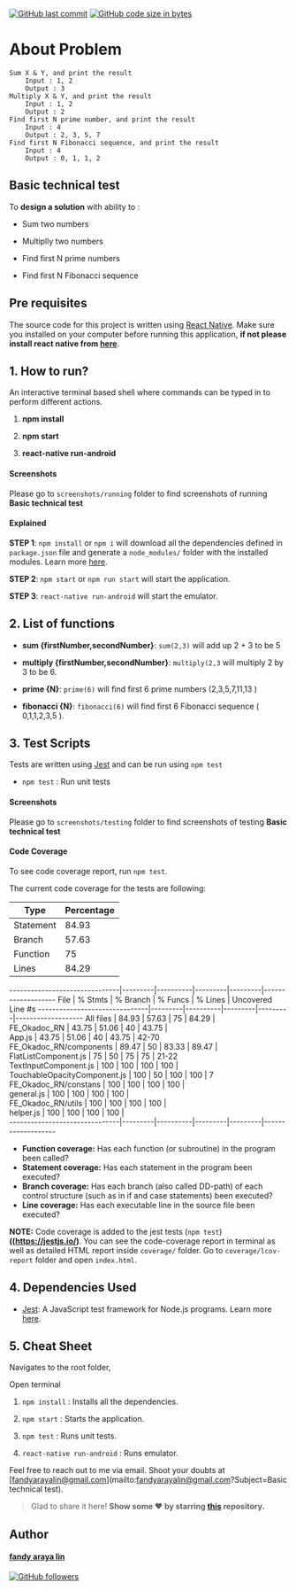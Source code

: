 [![GitHub last commit](https://img.shields.io/github/last-commit/fandystar/FE-Okadoc-RN?logo=github)](https://github.com/fandystar/)  [![GitHub code size in bytes](https://img.shields.io/github/languages/code-size/fandystar/FE-Okadoc-RN?logo=github&color=teal)](https://github.com/fandystar/)

# About Problem

    Sum X & Y, and print the result
        Input : 1, 2
        Output : 3
    Multiply X & Y, and print the result
        Input : 1, 2
        Output : 2
    Find first N prime number, and print the result
        Input : 4
        Output : 2, 3, 5, 7
    Find first N Fibonacci sequence, and print the result
        Input : 4
        Output : 0, 1, 1, 2 


## Basic technical test 

To **design a solution** with ability to :

- Sum two numbers

- Multiplly two numbers

- Find first N prime numbers

- Find first N Fibonacci sequence

## Pre requisites

The source code for this project is written using [React Native](https://reactnative.dev/). Make sure you installed on your computer before running this application, **if not please install react native from [here](https://reactnative.dev/docs/environment-setup)**.


## 1. How to run?

An interactive terminal based shell where commands can be typed in to perform different actions.

1. **npm install**

2. **npm start** 

3. **react-native run-android** 


#### Screenshots

Please go to `screenshots/running` folder to find screenshots of running **Basic technical test** 

#### Explained

**STEP 1**: `npm install` or `npm i` will download all the dependencies defined in `package.json` file and generate a `node_modules/` folder with the installed modules. Learn more [here](https://docs.npmjs.com/cli/install).

**STEP 2**: `npm start` or `npm run start` will start the application.

**STEP 3**: `react-native run-android` will start the emulator.



## 2. List of functions

- **sum {firstNumber,secondNumber}**: `sum(2,3)` will add up 2 + 3 to be 5

- **multiply {firstNumber,secondNumber}**: `multiply(2,3` will multiply 2 by 3 to be 6.

- **prime {N}**: `prime(6)` will find first 6 prime numbers (2,3,5,7,11,13 )

- **fibonacci {N}**: `fibonacci(6)` will find first 6 Fibonacci sequence ( 0,1,1,2,3,5 ).


## 3. Test Scripts

Tests are written using [Jest](https://jestjs.io) and can be run using `npm test`

- `npm test` : Run unit tests 

#### Screenshots

Please go to `screenshots/testing` folder to find screenshots of testing **Basic technical test**  


#### Code Coverage

To see code coverage report, run `npm test`.

The current code coverage for the tests are following:

| Type  | Percentage  |
|---|---|
| Statement  | 84.93  |
| Branch  | 57.63  |
| Function  | 75  |
| Lines  | 84.29  |

-------------------------------|---------|----------|---------|---------|-------------------
File                           | % Stmts | % Branch | % Funcs | % Lines | Uncovered Line #s 
-------------------------------|---------|----------|---------|---------|-------------------
All files                      |   84.93 |    57.63 |      75 |   84.29 |                   
 FE_Okadoc_RN                  |   43.75 |    51.06 |      40 |   43.75 |                   
  App.js                       |   43.75 |    51.06 |      40 |   43.75 | 42-70             
 FE_Okadoc_RN/components       |   89.47 |       50 |   83.33 |   89.47 |                   
  FlatListComponent.js         |      75 |       50 |      75 |      75 | 21-22             
  TextInputComponent.js        |     100 |      100 |     100 |     100 |                   
  TouchableOpacityComponent.js |     100 |       50 |     100 |     100 | 7                 
 FE_Okadoc_RN/constans         |     100 |      100 |     100 |     100 |                   
  general.js                   |     100 |      100 |     100 |     100 |                   
 FE_Okadoc_RN/utils            |     100 |      100 |     100 |     100 |                   
  helper.js                    |     100 |      100 |     100 |     100 |                   
-------------------------------|---------|----------|---------|---------|-------------------

- **Function coverage:** Has each function (or subroutine) in the program been called?
- **Statement coverage:** Has each statement in the program been executed?
- **Branch coverage:** Has each branch (also called DD-path) of each control structure (such as in if and case statements) been executed?
- **Line coverage:** Has each executable line in the source file been executed?


**NOTE:** Code coverage is added to the jest tests (`npm test`) **((https://jestjs.io/)**.
You can see the code-coverage report in terminal as well as detailed HTML report inside `coverage/` folder.
Go to `coverage/lcov-report` folder and open `index.html`.


## 4. Dependencies Used

- [Jest](https://jestjs.io/): A JavaScript test framework for Node.js programs. Learn more [here](https://jestjs.io/).




## 5. Cheat Sheet

Navigates to the root folder,

Open terminal

1. `npm install` : Installs all the dependencies.

2. `npm start` : Starts the application.

3. `npm test` : Runs unit tests.

3. `react-native run-android` : Runs emulator.


Feel free to reach out to me via email. Shoot your doubts at [fandyarayalin@gmail.com](mailto:fandyarayalin@gmail.com?Subject=Basic technical test).

> Glad to share it here! **Show some ❤️ by starring [this](https://github.com/fandystar/FE-Okadoc-RN) repository.**

## Author


#### [fandy araya lin](https://github.com/fandystar)

[![GitHub followers](https://img.shields.io/github/followers/fandystar.svg?label=Follow%20@fandystar&style=social)](https://github.com/fandystar/)

